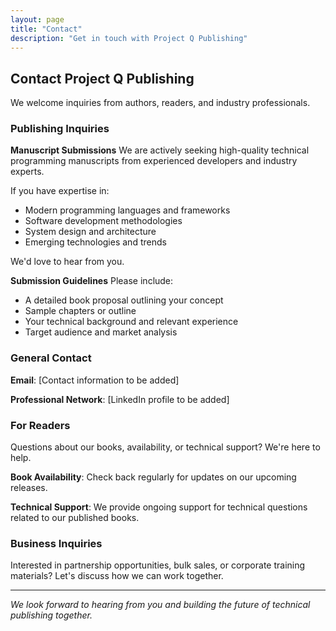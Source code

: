 ```yaml
---
layout: page
title: "Contact"
description: "Get in touch with Project Q Publishing"
---
```


## Contact Project Q Publishing

We welcome inquiries from authors, readers, and industry professionals.

### Publishing Inquiries

**Manuscript Submissions**
We are actively seeking high-quality technical programming manuscripts from experienced developers and industry experts. 

If you have expertise in:
- Modern programming languages and frameworks
- Software development methodologies
- System design and architecture
- Emerging technologies and trends

We'd love to hear from you.

**Submission Guidelines**
Please include:
- A detailed book proposal outlining your concept
- Sample chapters or outline
- Your technical background and relevant experience
- Target audience and market analysis

### General Contact

**Email**: [Contact information to be added]

**Professional Network**: [LinkedIn profile to be added]

### For Readers

Questions about our books, availability, or technical support? We're here to help.

**Book Availability**: Check back regularly for updates on our upcoming releases.

**Technical Support**: We provide ongoing support for technical questions related to our published books.

### Business Inquiries

Interested in partnership opportunities, bulk sales, or corporate training materials? Let's discuss how we can work together.

---

*We look forward to hearing from you and building the future of technical publishing together.*